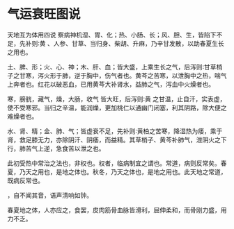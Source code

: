 # 气运衰旺图说



天地互为体用四说 察病神机湿、胃、化；热、小肠、长；风、胆、生，皆陷下不足，先补则∶黄 、人参、甘草、当归身、柴胡、升麻，乃辛甘发散，以助春夏生长之用也。

土、脾、形；火、心、神；木、肝、血；皆大盛，上乘生长之气，后泻则∶甘草梢子之甘寒，泻火形于肺，逆于胸中，伤气者也。黄芩之苦寒，以泄胸中之热，喘气上奔者也。红花以破恶血，已用黄芩大补肾水，益肺之气，泻血中火燥者也。

寒，膀胱，藏气，燥，大肠，收气 皆大旺，后泻则∶黄 之甘温，止自汗，实表虚，使不受寒邪。当归之辛温，能润燥，更加桃仁以通幽门闭塞，利其阴路，除大便之难燥者也。

水、肾、精；金、肺、气；皆虚衰不足，先补则∶黄柏之苦寒，降湿热为痿，乘于肾，救足膝无力，亦除阴汗、阴痿，而益精。其草梢子、黄芩补肺气，泄阴火之下行，肺苦气上逆，急食苦以泄之也。

此初受热中常治之法也，非权也。权者，临病制宜之谓也。常道，病则反常矣。春夏，乃天之用也，是地之体也。秋冬，乃天之体也，是地之用也。此天地之常道，既病反常也。

，自不闻其音，语声清响如钟。

春夏地之体，人亦应之，食罢，皮肉筋骨血脉皆滑利，屈伸柔和，而骨刚力盛，用力不乏。